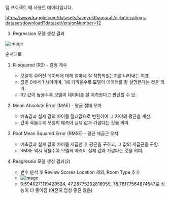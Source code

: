 팀 프로젝트 때 사용한 데이터입니다.

https://www.kaggle.com/datasets/samyukthamurali/airbnb-ratings-dataset/download?datasetVersionNumber=12

1. Regression 모델 생성 결과
   
![image](https://github.com/UUUNG/BDP_Team_Project/assets/52543621/561720d4-b3af-4e2f-9e56-b82892aeb48d)

순서대로 

1. R-squared (R2) - 결정 계수
   - 모델이 주어진 데이터에 대해 얼마나 잘 적합되었는지를 나타내는 지표.
   - 값은 0에서 1 사이이며, 1에 가까울수록 모델이 데이터를 잘 설명한다는 것을 의미.
   - R2 값이 높을수록 모델이 데이터를 잘 예측한다고 판단할 수 있.
2. Mean Absolute Error (MAE) - 평균 절대 오차
   - 예측값과 실제 값의 차이를 절대값으로 변환하여 그 차이의 평균을 계산.
   - 값이 작을수록 모델의 예측이 실제 값과 가깝다는 것을 의미. 
3. Root Mean Squared Error (RMSE) - 평균 제곱근 오차
   - 예측값과 실제 값의 차이를 제곱한 후 평균을 구하고, 그 값의 제곱근을 구함.
   - RMSE 역시 작을수록 모델의 예측이 실제 값과 가깝다는 것을 의미.

2. Reagressio 모델 생성 결과(2)
   - 변수 분석 후 Review Scores Location 제외, Room Type 추가
   - ![image](https://github.com/UUUNG/BDP_Team_Project/assets/52543621/4c1474d4-198b-42eb-80a2-f9b5cffcf23c)
   - 0.5940271119420524, 47.28775292816959, 78.76177564874547로 성능이 더 좋아짐 (여전히 엄청 좋진 않음)

